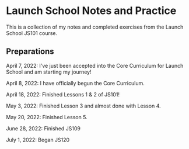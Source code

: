 # Launch School Notes and Practice

This is a collection of my notes and completed exercises from the Launch School JS101 course.

## Preparations

April 7, 2022: I've just been accepted into the Core Curriculum for Launch School and am starting my journey!

April 8, 2022: I have officially begun the Core Curriculum.

April 18, 2022: Finished Lessons 1 & 2 of JS101!

May 3, 2022: Finished Lesson 3 and almost done with Lesson 4.

May 20, 2022: Finished Lesson 5.

June 28, 2022: Finished JS109

July 1, 2022: Began JS120
